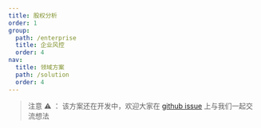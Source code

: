 ```yaml
---
title: 股权分析
order: 1
group:
  path: /enterprise
  title: 企业风控
  order: 4
nav:
  title: 领域方案
  path: /solution
  order: 4
---
```


> 注意 ⚠️ ： 该方案还在开发中，欢迎大家在 [github issue](https://github.com/antvis/Graphin/issues/211) 上与我们一起交流想法
